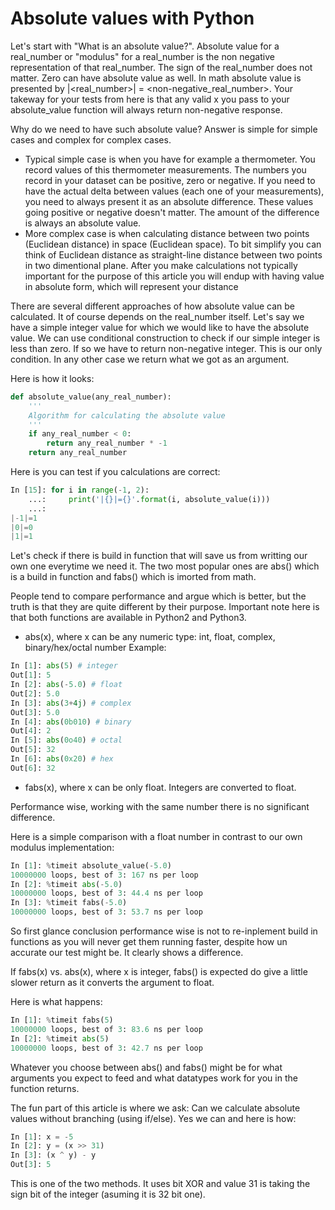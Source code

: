 # Absolute values with Python

Let's start with "What is an absolute value?". Absolute value for a real_number or "modulus" for a real_number is the non negative representation of that real_number. The sign of the real_number does not matter. Zero can have absolute value as well. In math absolute value is presented by |<real_number>| = <non-negative_real_number>. Your takeway for your tests from here is that any valid x you pass to your absolute_value function will always return non-negative response.

Why do we need to have such absolute value? Answer is simple for simple cases and complex for complex cases. 
+ Typical simple case is when you have for example a thermometer. You record values of this thermometer measurements. The numbers you record in your dataset can be positive, zero or negative. If you need to have the actual delta between values (each one of your measurements), you need to always present it as an absolute difference. These values going positive or negative doesn't matter. The amount of the difference is always an absolute value.
+ More complex case is when calculating distance between two points (Euclidean distance) in space (Euclidean space). To bit simplify you can think of Euclidean distance as straight-line distance between two points in two dimentional plane. After you make calculations not typically important for the purpose of this article you will endup with having value in absolute form, which will represent your distance
 

There are several different approaches of how absolute value can be calculated. It of course depends on the real_number itself.
Let's say we have a simple integer value for which we would like to have the absolute value. We can use conditional construction to check if our simple integer is less than zero. If so we have to return non-negative integer. This is our only condition. In any other case we return what we got as an argument.

Here is how it looks:
```python
def absolute_value(any_real_number):
    '''
    Algorithm for calculating the absolute value
    '''
    if any_real_number < 0:
        return any_real_number * -1
    return any_real_number
```

Here is you can test if you calculations are correct:
```python
In [15]: for i in range(-1, 2):
    ...:     print('|{}|={}'.format(i, absolute_value(i)))
    ...:     
|-1|=1
|0|=0
|1|=1

```

Let's check if there is build in function that will save us from writting our own one everytime we need it.
The two most popular ones are abs() which is a build in function and fabs() which is imorted from math.

People tend to compare performance and argue which is better, but the truth is that they are quite different by their purpose. Important note here is that both functions are available in Python2 and Python3.
+ abs(x), where x can be any numeric type: int, float, complex, binary/hex/octal number
Example:
```python
In [1]: abs(5) # integer
Out[1]: 5
In [2]: abs(-5.0) # float
Out[2]: 5.0
In [3]: abs(3+4j) # complex
Out[3]: 5.0
In [4]: abs(0b010) # binary
Out[4]: 2
In [5]: abs(0o40) # octal
Out[5]: 32
In [6]: abs(0x20) # hex
Out[6]: 32
```
+ fabs(x), where x can be only float. Integers are converted to float.

Performance wise, working with the same number there is no significant difference. 

Here is a simple comparison with a float number in contrast to our own modulus implementation:
```python
In [1]: %timeit absolute_value(-5.0)
10000000 loops, best of 3: 167 ns per loop
In [2]: %timeit abs(-5.0)
10000000 loops, best of 3: 44.4 ns per loop
In [3]: %timeit fabs(-5.0)
10000000 loops, best of 3: 53.7 ns per loop
```

So first glance conclusion performance wise is not to re-inplement build in functions as you will never get them running faster, despite how un accurate our test might be. It clearly shows a difference.

If fabs(x) vs. abs(x), where x is integer, fabs() is expected do give a little slower return as it converts the argument to float.

Here is what happens:
```python
In [1]: %timeit fabs(5)
10000000 loops, best of 3: 83.6 ns per loop
In [2]: %timeit abs(5)
10000000 loops, best of 3: 42.7 ns per loop
```

Whatever you choose between abs() and fabs() might be for what arguments you expect to feed and what datatypes work for you in the function returns.

The fun part of this article is where we ask: Can we calculate absolute values without branching (using if/else). Yes we can and here is how:

```python
In [1]: x = -5
In [2]: y = (x >> 31)
In [3]: (x ^ y) - y
Out[3]: 5
```
This is one of the two methods. It uses bit XOR and value 31 is taking the sign bit of the integer (asuming it is 32 bit one).
